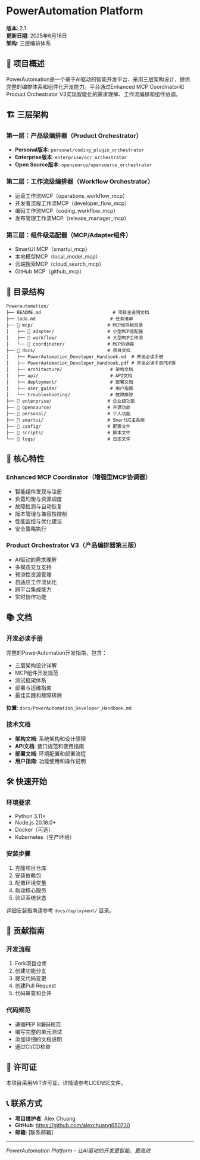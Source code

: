 # PowerAutomation Platform

**版本**: 2.1  
**更新日期**: 2025年6月18日  
**架构**: 三层编排体系

## 🎯 项目概述

PowerAutomation是一个基于AI驱动的智能开发平台，采用三层架构设计，提供完整的编排体系和组件化开发能力。平台通过Enhanced MCP Coordinator和Product Orchestrator V3实现智能化的需求理解、工作流编排和组件协调。

## 🏗️ 三层架构

### 第一层：产品级编排器（Product Orchestrator）
- **Personal版本**: `personal/coding_plugin_orchestrator`
- **Enterprise版本**: `enterprise/ocr_orchestrator`  
- **Open Source版本**: `opensource/opensource_orchestrator`

### 第二层：工作流级编排器（Workflow Orchestrator）
- 运营工作流MCP（operations_workflow_mcp）
- 开发者流程工作流MCP（developer_flow_mcp）
- 编码工作流MCP（coding_workflow_mcp）
- 发布管理工作流MCP（release_manager_mcp）

### 第三层：组件级适配器（MCP/Adapter组件）
- SmartUI MCP（smartui_mcp）
- 本地模型MCP（local_model_mcp）
- 云端搜索MCP（cloud_search_mcp）
- GitHub MCP（github_mcp）

## 📁 目录结构

```
Powerautomation/
├── README.md                           # 项目主说明文档
├── todo.md                            # 任务清单
├── 📂 mcp/                            # MCP组件根目录
│   ├── 📂 adapter/                    # 小型MCP适配器
│   ├── 📂 workflow/                   # 大型MCP工作流
│   └── 📂 coordinator/                # MCP协调器
├── 📂 docs/                           # 项目文档
│   ├── PowerAutomation_Developer_Handbook.md  # 开发必读手册
│   ├── PowerAutomation_Developer_Handbook.pdf # 开发必读手册PDF版
│   ├── architecture/                  # 架构文档
│   ├── api/                           # API文档
│   ├── deployment/                    # 部署文档
│   ├── user_guide/                    # 用户指南
│   └── troubleshooting/               # 故障排除
├── 📂 enterprise/                     # 企业级功能
├── 📂 opensource/                     # 开源功能
├── 📂 personal/                       # 个人功能
├── 📂 smartui/                        # SmartUI主系统
├── 📂 config/                         # 配置文件
├── 📂 scripts/                        # 脚本文件
└── 📂 logs/                           # 日志文件
```

## 🚀 核心特性

### Enhanced MCP Coordinator（增强型MCP协调器）
- 智能组件发现与注册
- 负载均衡与资源调度
- 故障检测与自动恢复
- 版本管理与兼容性控制
- 性能监控与优化建议
- 安全策略执行

### Product Orchestrator V3（产品编排器第三版）
- AI驱动的需求理解
- 多模态交互支持
- 预测性资源管理
- 自适应工作流优化
- 跨平台集成能力
- 实时协作功能

## 📚 文档

### 开发必读手册
完整的PowerAutomation开发指南，包含：
- 三层架构设计详解
- MCP组件开发规范
- 测试框架体系
- 部署与运维指南
- 最佳实践和故障排除

**位置**: `docs/PowerAutomation_Developer_Handbook.md`

### 技术文档
- **架构文档**: 系统架构和设计原理
- **API文档**: 接口规范和使用指南
- **部署文档**: 环境配置和部署流程
- **用户指南**: 功能使用和操作说明

## 🛠️ 快速开始

### 环境要求
- Python 3.11+
- Node.js 20.18.0+
- Docker（可选）
- Kubernetes（生产环境）

### 安装步骤
1. 克隆项目仓库
2. 安装依赖包
3. 配置环境变量
4. 启动核心服务
5. 验证系统状态

详细安装指南请参考 `docs/deployment/` 目录。

## 🤝 贡献指南

### 开发流程
1. Fork项目仓库
2. 创建功能分支
3. 提交代码变更
4. 创建Pull Request
5. 代码审查和合并

### 代码规范
- 遵循PEP 8编码规范
- 编写完整的单元测试
- 添加详细的文档说明
- 通过CI/CD检查

## 📄 许可证

本项目采用MIT许可证，详情请参考LICENSE文件。

## 📞 联系方式

- **项目维护者**: Alex Chuang
- **GitHub**: https://github.com/alexchuang650730
- **邮箱**: [联系邮箱]

---

*PowerAutomation Platform - 让AI驱动的开发更智能、更高效*

